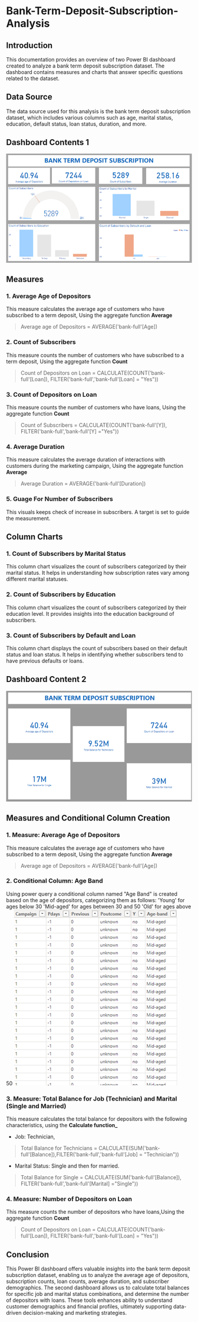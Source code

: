 # Bank-Term-Deposit-Subscription-Analysis
## Introduction
This documentation provides an overview of two Power BI dashboard created to analyze a bank term deposit subscription dataset. The dashboard contains measures and charts that answer specific questions related to the dataset.
## Data Source
The data source used for this analysis is the bank term deposit subscription dataset, which includes various columns such as age, marital status, education, default status, loan status, duration, and more.

## Dashboard Contents 1
![](https://github.com/AnietieJohnson/Bank-Term-Deposit-Subscription-Analysis/blob/main/Task%203.png)
## Measures
### 1. Average Age of Depositors
This measure calculates the average age of customers who have subscribed to a term deposit, Using the aggregate function **Average**
> Average age of Depositors = AVERAGE('bank-full'[Age]) 
### 2. Count of Subscribers
This measure counts the number of customers who have subscribed to a term deposit, Using the aggregate function **Count**
> Count of Depositors on Loan = CALCULATE(COUNT('bank-full'[Loan]), FILTER('bank-full','bank-full'[Loan] = "Yes"))
### 3. Count of Depositors on Loan
This measure counts the number of customers who have loans, Using the aggregate function **Count**
> Count of Subscribers = CALCULATE(COUNT('bank-full'[Y]), FILTER('bank-full','bank-full'[Y] ="Yes"))
### 4. Average Duration
This measure calculates the average duration of interactions with customers during the marketing campaign,  Using the aggregate function **Average**
> Average Duration = AVERAGE('bank-full'[Duration])
### 5. Guage For Number of Subscribers
This visuals keeps check of increase in subscribers. A target is set to guide the measurement.
## Column Charts
### 1. Count of Subscribers by Marital Status
This column chart visualizes the count of subscribers categorized by their marital status. It helps in understanding how subscription rates vary among different marital statuses.
### 2. Count of Subscribers by Education
This column chart visualizes the count of subscribers categorized by their education level. It provides insights into the education background of subscribers.
### 3. Count of Subscribers by Default and Loan
This column chart displays the count of subscribers based on their default status and loan status. It helps in identifying whether subscribers tend to have previous defaults or loans.

## Dashboard Content 2
![](https://github.com/AnietieJohnson/Bank-Term-Deposit-Subscription-Analysis/blob/main/Task%204.png)
## Measures and Conditional Column Creation
### 1. Measure: Average Age of Depositors
This measure calculates the average age of customers who have subscribed to a term deposit,  Using the aggregate function **Average**
> Average age of Depositors = AVERAGE('bank-full'[Age])
### 2. Conditional Column: Age Band
Using power query a conditional column named "Age Band" is created based on the age of depositors, categorizing them as follows:
'Young' for ages below 30
'Mid-aged' for ages between 30 and 50
'Old' for ages above 50
![](https://github.com/AnietieJohnson/Bank-Term-Deposit-Subscription-Analysis/blob/main/New%20Column.png)
### 3. Measure: Total Balance for Job (Technician) and Marital (Single and Married)
This measure calculates the total balance for depositors with the following characteristics, using the **Calculate function_**
- Job: Technician, 
>Total Balance for Technicians = CALCULATE(SUM('bank-full'[Balance]),FILTER('bank-full','bank-full'[Job] = "Technician")) 
- Marital Status: Single and then for married.
>Total Balance for Single = CALCULATE(SUM('bank-full'[Balance]), FILTER('bank-full','bank-full'[Marital] ="Single"))
### 4. Measure: Number of Depositors on Loan
This measure counts the number of depositors who have loans,Using the aggregate function **Count** 
> Count of Depositors on Loan = CALCULATE(COUNT('bank-full'[Loan]), FILTER('bank-full','bank-full'[Loan] = "Yes"))

## Conclusion
This Power BI dashboard offers valuable insights into the bank term deposit subscription dataset, enabling us to analyze the average age of depositors, subscription counts, loan counts, average duration, and subscriber demographics. The second dashboard allows us to calculate total balances for specific job and marital status combinations, and determine the number of depositors with loans. These tools enhances ability to understand customer demographics and financial profiles, ultimately supporting data-driven decision-making and marketing strategies.
